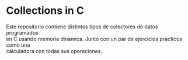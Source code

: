 # Collections in C
Este repositorio contiene distintos tipos de colectores de datos programados  
en C usando memoria dinamica. Junto con un par de ejercicios practicos como una  
calculadora con todas sus operaciones.
